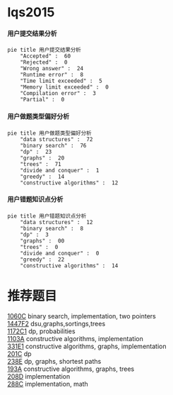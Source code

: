 # lqs2015

<!-- tabs:start -->



#### **用户提交结果分析**

```mermaid
pie title 用户提交结果分析
    "Accepted" :  60
    "Rejected" :  0
    "Wrong answer" :  24
    "Runtime error" :  8
    "Time limit exceeded" :  5
    "Memory limit exceeded" :  0
    "Compilation error" :  3
    "Partial" :  0
```

#### **用户做题类型偏好分析**

```mermaid
pie title 用户做题类型偏好分析
    "data structures" :  72
    "binary search" :  76
    "dp" :  23
    "graphs" :  20
    "trees" :  71
    "divide and conquer" :  1
    "greedy" :  14
    "constructive algorithms" :  12
```
#### **用户错题知识点分析**

```mermaid
pie title 用户错题知识点分析
    "data structures" :  12
    "binary search" :  8
    "dp" :  3
    "graphs" :  00
    "trees" :  0
    "divide and conquer" :  0
    "greedy" :  22
    "constructive algorithms" :  14
```



<!-- tabs:end -->
# 推荐题目
[1060C](https://codeforces.com/contest/1060/problem/C)		binary search,
                        implementation,
                        two pointers		  
[1447F2](https://codeforces.com/contest/1447F/problem/2)		dsu,graphs,sortings,trees		  
[1172C1](https://codeforces.com/contest/1172C/problem/1)		dp,
                        probabilities		  
[1103A](https://codeforces.com/contest/1103/problem/A)		constructive algorithms,
                        implementation		  
[331E1](https://codeforces.com/contest/331E/problem/1)		constructive algorithms,
                        graphs,
                        implementation		  
[201C](https://codeforces.com/contest/201/problem/C)		dp		  
[238E](https://codeforces.com/contest/238/problem/E)		dp,
                        graphs,
                        shortest paths		  
[193A](https://codeforces.com/contest/193/problem/A)		constructive algorithms,
                        graphs,
                        trees		  
[208D](https://codeforces.com/contest/208/problem/D)		implementation		  
[288C](https://codeforces.com/contest/288/problem/C)		implementation,
                        math		  

